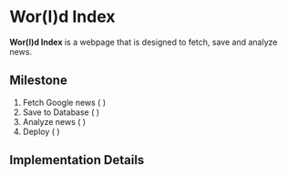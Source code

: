 # Wor(l)d Index

**Wor(l)d Index** is a webpage that is designed to fetch, save and analyze news.

## Milestone

1. Fetch Google news ( )
2. Save to Database ( )
3. Analyze news ( )
4. Deploy ( )

## Implementation Details